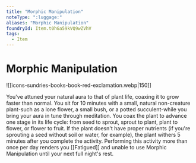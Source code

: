 ```yaml
---
title: "Morphic Manipulation"
noteType: ":luggage:"
aliases: "Morphic Manipulation"
foundryId: Item.t0hGa59kVQ9wZVhV
tags:
  - Item
---
```


# Morphic Manipulation
![[icons-sundries-books-book-red-exclamation.webp|150]]

You've attuned your natural aura to that of plant life, coaxing it to grow faster than normal. You sit for 10 minutes with a small, natural non-creature plant-such as a lone flower, a small bush, or a potted succulent-while you bring your aura in tune through meditation. You coax the plant to advance one stage in its life cycle: from seed to sprout, sprout to plant, plant to flower, or flower to fruit. If the plant doesn't have proper nutrients (if you're sprouting a seed without soil or water, for example), the plant withers 5 minutes after you complete the activity. Performing this activity more than once per day renders you [[Fatigued]] and unable to use Morphic Manipulation until your next full night's rest.
